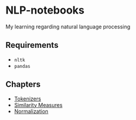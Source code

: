 # NLP-notebooks

My learning regarding natural language processing

## Requirements
* `nltk`
* `pandas`

## Chapters

* [Tokenizers](https://nbviewer.jupyter.org/github/pawangeek/NLP-notebooks/blob/master/1.%20tokenizers.ipynb)
* [Similarity Measures](https://nbviewer.jupyter.org/github/pawangeek/NLP-notebooks/blob/master/2.%20Similarity%20measures.ipynb)
* [Normalization](https://nbviewer.jupyter.org/github/pawangeek/NLP-notebooks/blob/master/3.%20Normalization.ipynb)